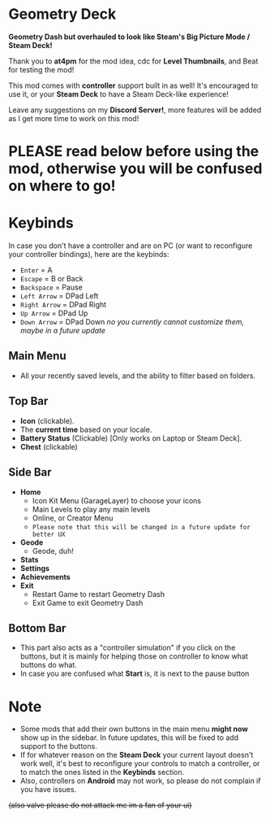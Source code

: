 # Geometry Deck
**Geometry Dash but overhauled to look like Steam's Big Picture Mode / Steam Deck!**

Thank you to **at4pm** for the mod idea, <cb>cdc</c> for **Level Thumbnails**, and <cy>Beat</c> for testing the mod!

This mod comes with **controller** support built in as well! It's encouraged to use it, or your **Steam Deck** to have a Steam Deck-like experience!

Leave any suggestions on my **Discord Server!**, more features will be added as I get more time to work on this mod!

# PLEASE read below before using the mod, otherwise you will be confused on where to go!

# Keybinds
In case you don't have a controller and are on PC (or want to reconfigure your controller bindings), here are the keybinds:
- `Enter` = A 
- `Escape` = B or Back
- `Backspace` = Pause
- `Left Arrow` = DPad Left
- `Right Arrow` = DPad Right
- `Up Arrow` = DPad Up
- `Down Arrow` = DPad Down
*no you currently cannot customize them, maybe in a future update*

## Main Menu
- All your recently saved levels, and the ability to filter based on folders.

## Top Bar
- **Icon** (clickable).
- The **current time** based on your locale.
- **Battery Status** (Clickable) [Only works on Laptop or Steam Deck].
- **Chest** (clickable)

## Side Bar 
- **Home**
    - Icon Kit Menu (GarageLayer) to choose your icons
    - Main Levels to play any main levels
    - Online, or Creator Menu 
    - `Please note that this will be changed in a future update for better UX`
- **Geode**
    - Geode, duh!
- **Stats**
- **Settings**
- **Achievements**
- **Exit**
    - Restart Game to restart Geometry Dash
    - Exit Game to exit Geometry Dash

## Bottom Bar 
- This part also acts as a "controller simulation" if you click on the buttons, but it is mainly for helping those on controller to know what buttons do what.
- In case you are confused what **Start** is, it is next to the pause button

# Note 
- Some mods that add their own buttons in the main menu **might now** show up in the sidebar. In future updates, this will be fixed to add support to the buttons.
- If for whatever reason on the **Steam Deck** your current layout doesn't work well, it's best to reconfigure your controls to match a controller, or to match the ones listed in the **Keybinds** section.
- Also, controllers on **Android** may not work, so please do not complain if you have issues.

~~(also valve please do not attack me im a fan of your ui)~~

